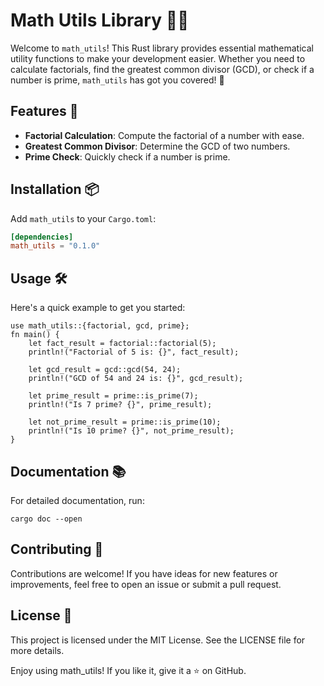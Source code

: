 # Math Utils Library 📐✨

Welcome to `math_utils`! This Rust library provides essential mathematical utility functions to make your development easier. Whether you need to calculate factorials, find the greatest common divisor (GCD), or check if a number is prime, `math_utils` has got you covered! 🚀

## Features 🌟

- **Factorial Calculation**: Compute the factorial of a number with ease. 
- **Greatest Common Divisor**: Determine the GCD of two numbers.
- **Prime Check**: Quickly check if a number is prime.

## Installation 📦

Add `math_utils` to your `Cargo.toml`:

```toml
[dependencies]
math_utils = "0.1.0"
```
## Usage 🛠️
Here's a quick example to get you started:

```
use math_utils::{factorial, gcd, prime};
fn main() {
    let fact_result = factorial::factorial(5);
    println!("Factorial of 5 is: {}", fact_result);

    let gcd_result = gcd::gcd(54, 24);
    println!("GCD of 54 and 24 is: {}", gcd_result);

    let prime_result = prime::is_prime(7);
    println!("Is 7 prime? {}", prime_result);
    
    let not_prime_result = prime::is_prime(10);
    println!("Is 10 prime? {}", not_prime_result);
}
```

## Documentation 📚
For detailed documentation, run:
```
cargo doc --open
```
## Contributing 🤝
Contributions are welcome! If you have ideas for new features or improvements, feel free to open an issue or submit a pull request.

## License 📜
This project is licensed under the MIT License. See the LICENSE file for more details.

Enjoy using math_utils! If you like it, give it a ⭐ on GitHub.
